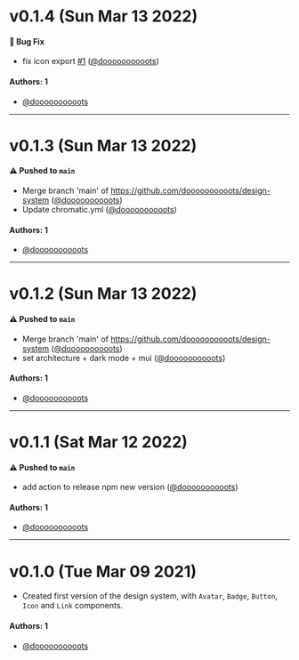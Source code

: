 # v0.1.4 (Sun Mar 13 2022)

#### 🐛 Bug Fix

- fix icon export [#1](https://github.com/doooooooooots/design-system/pull/1) ([@doooooooooots](https://github.com/doooooooooots))

#### Authors: 1

- [@doooooooooots](https://github.com/doooooooooots)

---

# v0.1.3 (Sun Mar 13 2022)

#### ⚠️ Pushed to `main`

- Merge branch 'main' of https://github.com/doooooooooots/design-system ([@doooooooooots](https://github.com/doooooooooots))
- Update chromatic.yml ([@doooooooooots](https://github.com/doooooooooots))

#### Authors: 1

- [@doooooooooots](https://github.com/doooooooooots)

---

# v0.1.2 (Sun Mar 13 2022)

#### ⚠️ Pushed to `main`

- Merge branch 'main' of https://github.com/doooooooooots/design-system ([@doooooooooots](https://github.com/doooooooooots))
- set architecture + dark mode + mui ([@doooooooooots](https://github.com/doooooooooots))

#### Authors: 1

- [@doooooooooots](https://github.com/doooooooooots)

---

# v0.1.1 (Sat Mar 12 2022)

#### ⚠️ Pushed to `main`

- add action to release npm new version ([@doooooooooots](https://github.com/doooooooooots))

#### Authors: 1

- [@doooooooooots](https://github.com/doooooooooots)

---

# v0.1.0 (Tue Mar 09 2021)

- Created first version of the design system, with `Avatar`, `Badge`, `Button`, `Icon` and `Link` components.

#### Authors: 1

- [@doooooooooots](https://github.com/doooooooooots)
